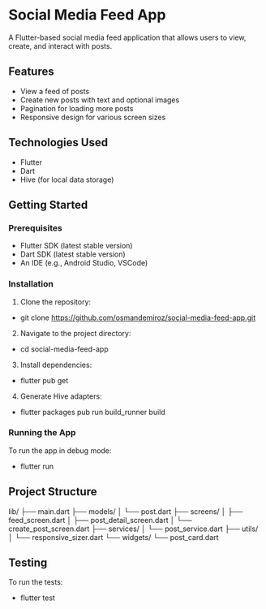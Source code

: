 # Social Media Feed App

A Flutter-based social media feed application that allows users to view, create, and interact with posts.

## Features

- View a feed of posts
- Create new posts with text and optional images
- Pagination for loading more posts
- Responsive design for various screen sizes

## Technologies Used

- Flutter
- Dart
- Hive (for local data storage)

## Getting Started

### Prerequisites

- Flutter SDK (latest stable version)
- Dart SDK (latest stable version)
- An IDE (e.g., Android Studio, VSCode)

### Installation

1. Clone the repository:
- git clone https://github.com/osmandemiroz/social-media-feed-app.git

2. Navigate to the project directory:
- cd social-media-feed-app

3. Install dependencies:
- flutter pub get

4. Generate Hive adapters:
- flutter packages pub run build_runner build

### Running the App

To run the app in debug mode:
- flutter run 
## Project Structure
lib/
├── main.dart
├── models/
│   └── post.dart
├── screens/
│   ├── feed_screen.dart
│   ├── post_detail_screen.dart
│   └── create_post_screen.dart
├── services/
│   └── post_service.dart
├── utils/
│   └── responsive_sizer.dart
└── widgets/
└── post_card.dart

## Testing

To run the tests:
- flutter test
